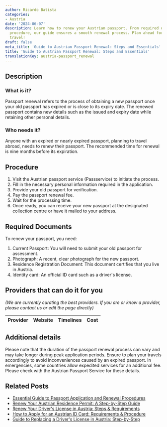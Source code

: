 ```yaml
---
author: Ricardo Batista
categories:
- Austria
date: '2024-06-07'
description: Learn how to renew your Austrian passport. From required documents to
  procedure, our guide ensures a smooth renewal process. Plan ahead for hassle-free
  travel!
draft: false
meta_title: 'Guide to Austrian Passport Renewal: Steps and Essentials'
title: 'Guide to Austrian Passport Renewal: Steps and Essentials'
translationKey: austria-passport_renewal
---
```


## Description
### What is it?
Passport renewal refers to the process of obtaining a new passport once your old passport has expired or is close to its expiry date. The renewed passport contains new details such as the issued and expiry date while retaining other personal details.

### Who needs it?
Anyone with an expired or nearly expired passport, planning to travel abroad, needs to renew their passport. The recommended time for renewal is nine months before its expiration.

## Procedure
1. Visit the Austrian passport service (Passservice) to initiate the process.
2. Fill in the necessary personal information required in the application.
3. Provide your old passport for verification.
4. Pay the passport renewal fee.
5. Wait for the processing time.
6. Once ready, you can receive your new passport at the designated collection centre or have it mailed to your address.

## Required Documents
To renew your passport, you need:
1. Current Passport: You will need to submit your old passport for assessment.
2. Photograph: A recent, clear photograph for the new passport.
3. Residence Registration Document: This document certifies that you live in Austria.
4. Identity card: An official ID card such as a driver's license.

## Providers that can do it for you

_(We are currently curating the best providers. If you are or know a provider, please contact us or edit the page directly)_

| Provider        |     Website     |     Timelines    |       Cost      |
| :-------------: | :-------------: |  :-------------: | :-------------: |

## Additional details
Please note that the duration of the passport renewal process can vary and may take longer during peak application periods. Ensure to plan your travels accordingly to avoid inconveniences caused by an expired passport. In emergencies, some countries allow expedited services for an additional fee. Please check with the Austrian Passport Service for these details.
## Related Posts

- [Essential Guide to Passport Application and Renewal Procedures](https://tramitit.com/guides/austria/passport_application/)
- [Renew Your Austrian Residence Permit: A Step-by-Step Guide](https://tramitit.com/guides/austria/residence_permit_renewal/)
- [Renew Your Driver's License in Austria: Steps & Requirements](https://tramitit.com/guides/austria/drivers_license_renewal/)
- [How to Apply for an Austrian ID Card: Requirements & Procedure](https://tramitit.com/guides/austria/id_card_application/)
- [Guide to Replacing a Driver's License in Austria: Step-by-Step](https://tramitit.com/guides/austria/replacement_drivers_license_application/)